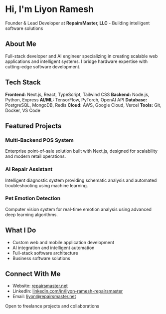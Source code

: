 # Hi, I'm Liyon Ramesh 

Founder & Lead Developer at **RepairsMaster, LLC** - Building intelligent software solutions

## About Me

Full-stack developer and AI engineer specializing in creating scalable web applications and intelligent systems. I bridge hardware expertise with cutting-edge software development.

## Tech Stack

**Frontend:** Next.js, React, TypeScript, Tailwind CSS
**Backend:** Node.js, Python, Express
**AI/ML:** TensorFlow, PyTorch, OpenAI API
**Database:** PostgreSQL, MongoDB, Redis
**Cloud:** AWS, Google Cloud, Vercel
**Tools:** Git, Docker, VS Code

## Featured Projects

### Multi-Backend POS System
Enterprise point-of-sale solution built with Next.js, designed for scalability and modern retail operations.

### AI Repair Assistant
Intelligent diagnostic system providing schematic analysis and automated troubleshooting using machine learning.

### Pet Emotion Detection
Computer vision system for real-time emotion analysis using advanced deep learning algorithms.

## What I Do

- Custom web and mobile application development
- AI integration and intelligent automation
- Full-stack software architecture
- Business software solutions

## Connect With Me

- Website: [repairsmaster.net](https://repairsmaster.net)
- LinkedIn: [linkedin.com/in/liyon-ramesh-repairsmaster](https://linkedin.com/in/liyon-ramesh-repairsmaster)
- Email: liyon@repairsmaster.net

Open to freelance projects and collaborations
